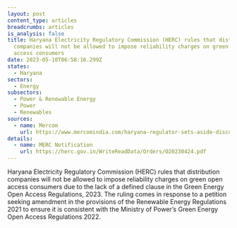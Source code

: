 ```yaml
---
layout: post
content_type: articles
breadcrumbs: articles
is_analysis: false
title: Haryana Electricity Regulatory Commission (HERC) rules that distribution
  companies will not be allowed to impose reliability charges on green open
  access consumers
date: 2023-05-10T06:58:16.299Z
states:
  - Haryana
sectors:
  - Energy
subsectors:
  - Power & Renewable Energy
  - Power
  - Renewables
sources:
  - name: Mercom
    url: https://www.mercomindia.com/haryana-regulator-sets-aside-discoms-levy-green-open-access
details:
  - name: MERC Notification
    url: https://herc.gov.in/WriteReadData/Orders/O20230424.pdf
---
```

Haryana Electricity Regulatory Commission (HERC) rules that distribution companies will not be allowed to impose reliability charges on green open access consumers due to the lack of a defined clause in the Green Energy Open Access Regulations, 2023. The ruling comes in response to a petition seeking amendment in the provisions of the Renewable Energy Regulations 2021 to ensure it is consistent with the Ministry of Power’s Green Energy Open Access Regulations 2022.